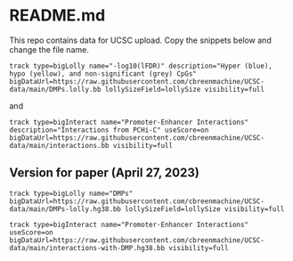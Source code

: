# README.md

This repo contains data for UCSC upload.  Copy the snippets below and change the file name.

`track type=bigLolly name="-log10(lFDR)" description="Hyper (blue), hypo (yellow), and non-significant (grey) CpGs" bigDataUrl=https://raw.githubusercontent.com/cbreenmachine/UCSC-data/main/DMPs.lolly.bb lollySizeField=lollySize visibility=full`

and 

`track type=bigInteract name="Promoter-Enhancer Interactions" description="Interactions from PCHi-C" useScore=on bigDataUrl=https://raw.githubusercontent.com/cbreenmachine/UCSC-data/main/interactions.bb visibility=full`  


## Version for paper (April 27, 2023)

`track type=bigLolly name="DMPs" bigDataUrl=https://raw.githubusercontent.com/cbreenmachine/UCSC-data/main/DMPs-lolly.hg38.bb lollySizeField=lollySize visibility=full`

`track type=bigInteract name="Promoter-Enhancer Interactions" useScore=on bigDataUrl=https://raw.githubusercontent.com/cbreenmachine/UCSC-data/main/interactions-with-DMP.hg38.bb visibility=full`
